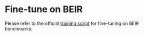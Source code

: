 # Fine-tune on BEIR
Please refer to the official [training script](https://github.com/beir-cellar/beir/blob/main/examples/retrieval/training/train_msmarco_v3.py) for fine-tuning on BEIR benchmarks.

